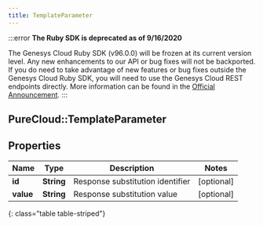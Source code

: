 ```yaml
---
title: TemplateParameter
---
```


:::error
**The Ruby SDK is deprecated as of 9/16/2020**

The Genesys Cloud Ruby SDK (v96.0.0) will be frozen at its current version level. Any new enhancements to our API or bug fixes will not be backported. If you do need to take advantage of new features or bug fixes outside the Genesys Cloud Ruby SDK, you will need to use the Genesys Cloud REST endpoints directly. More information can be found in the [Official Announcement](https://developer.mypurecloud.com/forum/t/announcement-genesys-cloud-ruby-sdk-end-of-life/8850).
:::


## PureCloud::TemplateParameter

## Properties

|Name | Type | Description | Notes|
|------------ | ------------- | ------------- | -------------|
| **id** | **String** | Response substitution identifier | [optional] |
| **value** | **String** | Response substitution value | [optional] |
{: class="table table-striped"}


